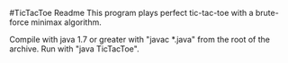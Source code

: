#TicTacToe Readme
This program plays perfect tic-tac-toe with a brute-force minimax algorithm.

Compile with java 1.7 or greater with "javac *.java" from the root of the archive.
Run with "java TicTacToe".

